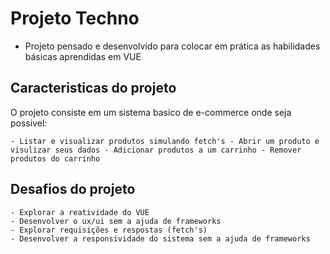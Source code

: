 # Projeto Techno

- Projeto pensado e desenvolvido para colocar em prática as habilidades básicas aprendidas em VUE

## Caracteristicas do projeto

O projeto consiste em um sistema basico de e-commerce onde seja possivel:

    - Listar e visualizar produtos simulando fetch's - Abrir um produto e visulizar seus dados - Adicionar produtos a um carrinho - Remover produtos do carrinho

## Desafios do projeto

    - Explorar a reatividade do VUE
    - Desenvolver o ux/ui sem a ajuda de frameworks
    - Explorar requisições e respostas (fetch's)
    - Desenvolver a responsividade do sistema sem a ajuda de frameworks
